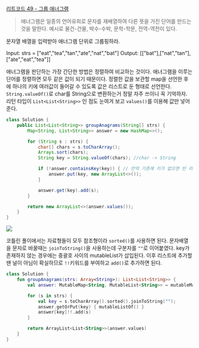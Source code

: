 [리트코드 49 - 그룹 애너그램](https://leetcode.com/problems/group-anagrams/)

> 애너그램은 일종의 언어유희로 문자를 재배열하여 다른 뜻을 가진 단어를 만드는 것을 말한다.
예시로 물건-건물, 박수-수박, 문학-학문, 전역-역전이 있다.

문자열 배열을 입력받아 애너그램 단위로 그룹핑하라.

Input: strs = ["eat","tea","tan","ate","nat","bat"]
Output: [["bat"],["nat","tan"],["ate","eat","tea"]]

애너그램을 판단하는 가장 간단한 방법은 정렬하여 비교하는 것이다. 애너그램을 이루는 단어를 정렬하면 모두 같은 값이 되기 때문이다.
정렬한 값을 보관할 map을 선언한 후에 하나의 키에 여러값이 들어갈 수 있도록 값은 리스트로 둔 형태로 선언한다. `String.valueOf()`로 char를 String으로 변환하는거 정말 자주 쓰이니 꼭 기억하자.
리턴 타입이 `List<List<String>>` 인 점도 눈여겨 보고 `values()`를 이용해 값만 넣어준다.

```java
class Solution {
    public List<List<String>> groupAnagrams(String[] strs) {
        Map<String, List<String>> answer = new HashMap<>();

        for (String s : strs) {
            char[] chars = s.toCharArray();
            Arrays.sort(chars);
            String key = String.valueOf(chars); //char -> String

            if (!answer.containsKey(key)) { // 만약 기존에 키가 없으면 빈 리스트 삽입
                answer.put(key, new ArrayList<>());
            }

            answer.get(key).add(s);
        }

        return new ArrayList<>(answer.values());
    }
}
```
![](https://velog.velcdn.com/images/soheelog/post/cbad9a75-8498-4612-ae9d-ab04bace11ba/image.png)

코틀린 풀이에서는 자료형들이 모두 참조형이라 `sorted()`를 사용하면 된다.
문자배열을 문자로 바꿀때는 `joinToString()`을 사용하는데 구분자를 `""`로 이어붙였다.
key가 존재하지 않는 경우에는 중괄호 사이의 mutableList가 삽입된다.
이후 리스트에 추가할 땐 널이 아님이 확실하므로 `!!`키워드를 부여하고 `add()`로 추가하면 된다.

```kotlin
class Solution {
    fun groupAnagrams(strs: Array<String>): List<List<String>> {
        val answer: MutableMap<String, MutableList<String>> = mutableMapOf()

        for (s in strs) {
            val key = s.toCharArray().sorted().joinToString("");
            answer.getOrPut(key) { mutableListOf() }
            answer[key]!!.add(s)
        }

        return ArrayList<List<String>>(answer.values)
    }
}
```
